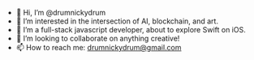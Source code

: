 - 👋 Hi, I’m @drumnickydrum
- 👀 I’m interested in the intersection of AI, blockchain, and art.
- 🌱 I’m a full-stack javascript developer, about to explore Swift on iOS.
- 💞️ I’m looking to collaborate on anything creative!
- 📫 How to reach me: drumnickydrum@gmail.com
